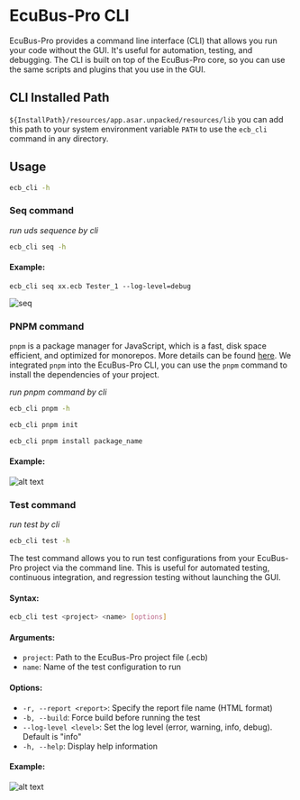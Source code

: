 # EcuBus-Pro CLI

EcuBus-Pro provides a command line interface (CLI) that allows you run your code without the GUI. It's useful for automation, testing, and debugging. The CLI is built on top of the EcuBus-Pro core, so you can use the same scripts and plugins that you use in the GUI.

## CLl Installed Path

`${InstallPath}/resources/app.asar.unpacked/resources/lib` you can add this path to your system environment variable `PATH` to use the `ecb_cli` command in any directory.

## Usage

```bash
ecb_cli -h
```

### Seq command

_run uds sequence by cli_

```bash
ecb_cli seq -h
```

#### Example:

```
ecb_cli seq xx.ecb Tester_1 --log-level=debug
```

![seq](./../../media/um/seq.png)

### PNPM command

`pnpm` is a package manager for JavaScript, which is a fast, disk space efficient, and optimized for monorepos. More details can be found [here](https://pnpm.io/).
We integrated `pnpm` into the EcuBus-Pro CLI, you can use the `pnpm` command to install the dependencies of your project.

_run pnpm command by cli_

```bash
ecb_cli pnpm -h

ecb_cli pnpm init

ecb_cli pnpm install package_name
```

#### Example:

![alt text](script/pnpm.gif)

### Test command

_run test by cli_

```bash
ecb_cli test -h
```

The test command allows you to run test configurations from your EcuBus-Pro project via the command line. This is useful for automated testing, continuous integration, and regression testing without launching the GUI.

#### Syntax:

```bash
ecb_cli test <project> <name> [options]
```

#### Arguments:

- `project`: Path to the EcuBus-Pro project file (.ecb)
- `name`: Name of the test configuration to run

#### Options:

- `-r, --report <report>`: Specify the report file name (HTML format)
- `-b, --build`: Force build before running the test
- `--log-level <level>`: Set the log level (error, warning, info, debug). Default is "info"
- `-h, --help`: Display help information

#### Example:
![alt text](test.gif)
